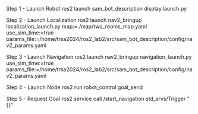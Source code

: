 Step 1 - Launch Robot
    ros2 launch sam_bot_description display.launch.py

Step 2 - Launch Localization
    ros2 launch nav2_bringup localization_launch.py map:=./map/two_rooms_map.yaml use_sim_time:=true params_file:=/home/trsa2024/ros2_lab2/src/sam_bot_description/config/nav2_params.yaml

Step 3 - Launch Navigation
    ros2 launch nav2_bringup navigation_launch.py use_sim_time:=true params_file:=/home/trsa2024/ros2_lab2/src/sam_bot_description/config/nav2_params.yaml

Step 4 - Launch Node
    ros2 run robot_control goal_send

Step 5 - Request Goal
    ros2 service call /start_navigation std_srvs/Trigger "{}"